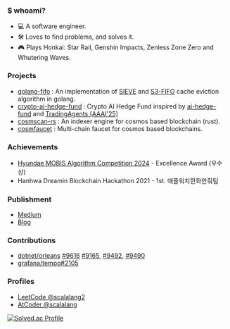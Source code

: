 ### $ whoami?
- 💻 A software engineer.
- 🛠️ Loves to find problems, and solves it.
- 🎮 Plays Honkai: Star Rail, Genshin Impacts, Zenless Zone Zero and Whutering Waves.

### Projects
- [golang-fifo](https://github.com/scalalang2/golang-fifo) : An implementation of [SIEVE](https://junchengyang.com/publication/nsdi24-SIEVE.pdf) and [S3-FIFO](https://dl.acm.org/doi/10.1145/3600006.3613147) cache eviction algorithm in golang.
- [crypto-ai-hedge-fund](https://github.com/scalalang2/crypto-ai-hedge-fund) : Crypto AI Hedge Fund inspired by [ai-hedge-fund](https://github.com/virattt/ai-hedge-fund) and [TradingAgents (AAAI'25)](https://openreview.net/attachment?id=4QPrXwMQt1&name=pdf)
- [cosmscan-rs](https://github.com/cosmscan/cosmscan-rs) : An indexer engine for cosmos based blockchain (rust).
- [cosmfaucet](https://github.com/scalalang2/cosmfaucet) : Multi-chain faucet for cosmos based blockchains.

### Achievements
- [Hyundae MOBIS Algorithm Competition 2024](https://career.programmers.co.kr/competitions/3980) - Excellence Award (우수상)
- Hanhwa Dreamin Blockchain Hackathon 2021 - 1st. 애플워치한화만줘팀

### Publishment
- [Medium](https://scalalang2.medium.com/)
- [Blog](https://medium.com/scalalang)

### Contributions
- [dotnet/orleans](https://github.com/dotnet/orleans) [#9616](https://github.com/dotnet/orleans/pull/9616) [#9165](https://github.com/dotnet/orleans/pull/9165), [#9492](https://github.com/dotnet/orleans/pull/9492), [#9490](https://github.com/dotnet/orleans/pull/9490)
- [grafana/tempo#2105](https://github.com/grafana/tempo/pull/2105)

### Profiles
- [LeetCode @scalalang2](https://leetcode.com/u/scalalang2/)
- [AtCoder @scalalang](https://atcoder.jp/users/scalalang)
 
[![Solved.ac Profile](http://mazassumnida.wtf/api/v2/generate_badge?boj=scalalang)](https://solved.ac/scalalang/)
